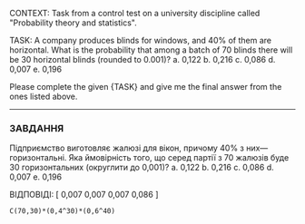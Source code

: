 CONTEXT:
Task from a control test on a university discipline called "Probability theory and statistics".

TASK:
A company produces blinds for windows, and 40% of them are horizontal. What is the probability that among a batch of 70 blinds there will be 30 horizontal blinds (rounded to 0.001)?
a. 0,122
b. 0,216
c. 0,086
d. 0,007
e. 0,196

Please complete the given {TASK} and give me the final answer from the ones listed above.

---

### ЗАВДАННЯ

Підприємство виготовляє жалюзі для вікон, причому 40% з них—горизонтальні. Яка ймовірність того, що серед партії з 70 жалюзів буде 30 горизонтальних (округлити до 0,001)?
a. 0,122
b. 0,216
c. 0,086
d. 0,007
e. 0,196

ВІДПОВІДІ: [
0,007
0,007
0,007
0,086
]

```
C(70,30)*(0,4^30)*(0,6^40)
```
